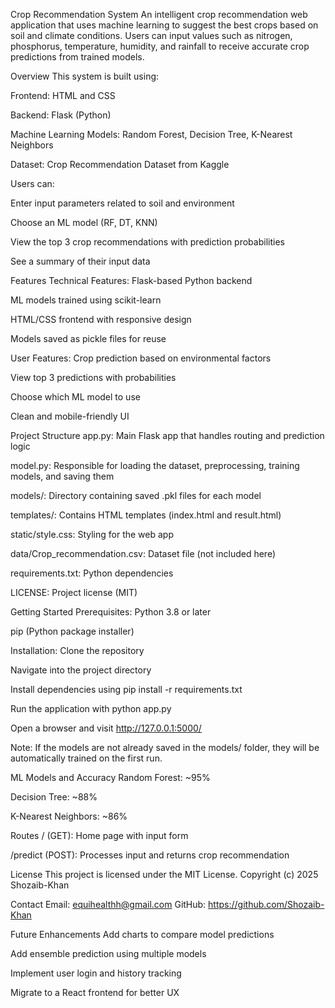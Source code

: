 Crop Recommendation System
An intelligent crop recommendation web application that uses machine learning to suggest the best crops based on soil and climate conditions. Users can input values such as nitrogen, phosphorus, temperature, humidity, and rainfall to receive accurate crop predictions from trained models.

Overview
This system is built using:

Frontend: HTML and CSS

Backend: Flask (Python)

Machine Learning Models: Random Forest, Decision Tree, K-Nearest Neighbors

Dataset: Crop Recommendation Dataset from Kaggle

Users can:

Enter input parameters related to soil and environment

Choose an ML model (RF, DT, KNN)

View the top 3 crop recommendations with prediction probabilities

See a summary of their input data

Features
Technical Features:
Flask-based Python backend

ML models trained using scikit-learn

HTML/CSS frontend with responsive design

Models saved as pickle files for reuse

User Features:
Crop prediction based on environmental factors

View top 3 predictions with probabilities

Choose which ML model to use

Clean and mobile-friendly UI

Project Structure
app.py: Main Flask app that handles routing and prediction logic

model.py: Responsible for loading the dataset, preprocessing, training models, and saving them

models/: Directory containing saved .pkl files for each model

templates/: Contains HTML templates (index.html and result.html)

static/style.css: Styling for the web app

data/Crop_recommendation.csv: Dataset file (not included here)

requirements.txt: Python dependencies

LICENSE: Project license (MIT)

Getting Started
Prerequisites:
Python 3.8 or later

pip (Python package installer)

Installation:
Clone the repository

Navigate into the project directory

Install dependencies using pip install -r requirements.txt

Run the application with python app.py

Open a browser and visit http://127.0.0.1:5000/

Note: If the models are not already saved in the models/ folder, they will be automatically trained on the first run.

ML Models and Accuracy
Random Forest: ~95%

Decision Tree: ~88%

K-Nearest Neighbors: ~86%

Routes
/ (GET): Home page with input form

/predict (POST): Processes input and returns crop recommendation

License
This project is licensed under the MIT License.
Copyright (c) 2025 Shozaib-Khan

Contact
Email: equihealthh@gmail.com
GitHub: https://github.com/Shozaib-Khan

Future Enhancements
Add charts to compare model predictions

Add ensemble prediction using multiple models

Implement user login and history tracking

Migrate to a React frontend for better UX

